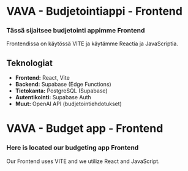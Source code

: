 # VAVA - Budjetointiappi - Frontend

### Tässä sijaitsee budjetointi appimme Frontend

Frontendissa on käytössä VITE ja käytämme Reactia ja JavaScriptia.

## **Teknologiat**

- **Frontend:** React, Vite
- **Backend:** Supabase (Edge Functions)
- **Tietokanta:** PostgreSQL (Supabase)
- **Autentikointi:** Supabase Auth
- **Muut:** OpenAI API (budjetointiehdotukset)


# VAVA - Budget app - Frontend

### Here is located our budgeting app Frontend

Our Frontend uses VITE and we utilize React and JavaScript.
